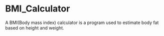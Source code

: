 # BMI_Calculator
A BMI(Body mass index) calculator is a program used to estimate body fat based on height and weight.
